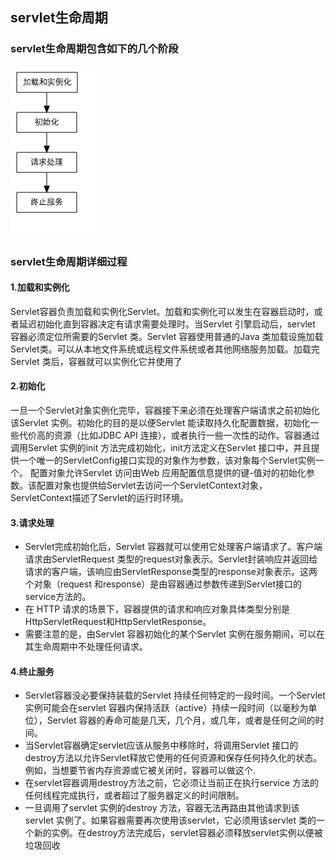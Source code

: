 ## servlet生命周期

### servlet生命周期包含如下的几个阶段

![servlet生命周期图](https://github.com/chlsmile/blogfile/blob/master/blogfile/servlet生命周期图.png)


### servlet生命周期详细过程

#### 1.加载和实例化
Servlet容器负责加载和实例化Servlet。加载和实例化可以发生在容器启动时，或者延迟初始化直到容器决定有请求需要处理时。当Servlet 引擎启动后，servlet 容器必须定位所需要的Servlet 类。Servlet 容器使用普通的Java 类加载设施加载Servlet类。可以从本地文件系统或远程文件系统或者其他网络服务加载。加载完Servlet 类后，容器就可以实例化它并使用了

#### 2.初始化
一旦一个Servlet对象实例化完毕，容器接下来必须在处理客户端请求之前初始化该Servlet 实例。初始化的目的是以便Servlet 能读取持久化配置数据，初始化一些代价高的资源（比如JDBC API 连接），或者执行一些一次性的动作。容器通过调用Servlet 实例的init 方法完成初始化，init方法定义在Servlet 接口中，并且提供一个唯一的ServletConfig接口实现的对象作为参数，该对象每个Servlet实例一个。
配置对象允许Servlet 访问由Web 应用配置信息提供的键-值对的初始化参数。该配置对象也提供给Servlet去访问一个ServletContext对象，ServletContext描述了Servlet的运行时环境。

#### 3.请求处理
- Servlet完成初始化后，Servlet 容器就可以使用它处理客户端请求了。客户端请求由ServletRequest 类型的request对象表示。Servlet封装响应并返回给请求的客户端，该响应由ServletResponse类型的response对象表示。这两个对象（request 和response）是由容器通过参数传递到Servlet接口的service方法的。
- 在 HTTP 请求的场景下，容器提供的请求和响应对象具体类型分别是HttpServletRequest和HttpServletResponse。
- 需要注意的是，由Servlet 容器初始化的某个Servlet 实例在服务期间，可以在其生命周期中不处理任何请求。

#### 4.终止服务
- Servlet容器没必要保持装载的Servlet 持续任何特定的一段时间。一个Servlet 实例可能会在servlet 容器内保持活跃（active）持续一段时间（以毫秒为单位），Servlet 容器的寿命可能是几天，几个月，或几年，或者是任何之间的时间。
- 当Servlet容器确定servlet应该从服务中移除时，将调用Servlet 接口的destroy方法以允许Servlet释放它使用的任何资源和保存任何持久化的状态。例如，当想要节省内存资源或它被关闭时，容器可以做这个.
- 在servlet容器调用destroy方法之前，它必须让当前正在执行service 方法的任何线程完成执行，或者超过了服务器定义的时间限制。
- 一旦调用了servlet 实例的destroy 方法，容器无法再路由其他请求到该servlet 实例了。如果容器需要再次使用该servlet，它必须用该servlet 类的一个新的实例。在destroy方法完成后，servlet容器必须释放servlet实例以便被垃圾回收




